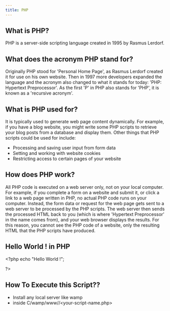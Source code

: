 ```yaml
---
title: PHP
---
```


## What is PHP?

PHP is a server-side scripting language created in 1995 by Rasmus Lerdorf.

## What does the acronym PHP stand for?

Originally PHP stood for 'Personal Home Page', as Rasmus Lerdorf created it for use on his own website. Then in 1997 more developers expanded the language and the acronym also changed to what it stands for today: 'PHP: Hypertext Preprocessor'. As the first 'P' in PHP also stands for 'PHP', it is known as a 'recursive acronym'.

## What is PHP used for?

It is typically used to generate web page content dynamically. For example, if you have a blog website, you might write some PHP scripts to retrieve your blog posts from a database and display them. Other things that PHP scripts could be used for include:

* Processing and saving user input from form data
* Setting and working with website cookies
* Restricting access to certain pages of your website

## How does PHP work?

All PHP code is executed on a web server only, not on your local computer. For example, if you complete a form on a website and submit it, or click a link to a web page written in PHP, no actual PHP code runs on your computer. Instead, the form data or request for the web page gets sent to a web server to be processed by the PHP scripts. The web server then sends the processed HTML back to you (which is where 'Hypertext Preprocessor' in the name comes from), and your web browser displays the results. For this reason, you cannot see the PHP code of a website, only the resulting HTML that the PHP scripts have produced.

## Hello World ! in PHP
<p>&lt;?php
echo &quot;Hello World !&quot;;</p> <p>?&gt;</p>

## How To Execute this Script??
* Install any local server like wamp
* inside C/wamp/www/<your-project-folder>/<your-script-name.php>
